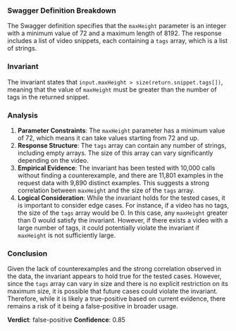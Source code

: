 ### Swagger Definition Breakdown
The Swagger definition specifies that the `maxHeight` parameter is an integer with a minimum value of 72 and a maximum length of 8192. The response includes a list of video snippets, each containing a `tags` array, which is a list of strings.

### Invariant
The invariant states that `input.maxHeight > size(return.snippet.tags[])`, meaning that the value of `maxHeight` must be greater than the number of tags in the returned snippet.

### Analysis
1. **Parameter Constraints**: The `maxHeight` parameter has a minimum value of 72, which means it can take values starting from 72 and up. 
2. **Response Structure**: The `tags` array can contain any number of strings, including empty arrays. The size of this array can vary significantly depending on the video.
3. **Empirical Evidence**: The invariant has been tested with 10,000 calls without finding a counterexample, and there are 11,801 examples in the request data with 9,890 distinct examples. This suggests a strong correlation between `maxHeight` and the size of the `tags` array.
4. **Logical Consideration**: While the invariant holds for the tested cases, it is important to consider edge cases. For instance, if a video has no tags, the size of the `tags` array would be 0. In this case, any `maxHeight` greater than 0 would satisfy the invariant. However, if there exists a video with a large number of tags, it could potentially violate the invariant if `maxHeight` is not sufficiently large.

### Conclusion
Given the lack of counterexamples and the strong correlation observed in the data, the invariant appears to hold true for the tested cases. However, since the `tags` array can vary in size and there is no explicit restriction on its maximum size, it is possible that future cases could violate the invariant. Therefore, while it is likely a true-positive based on current evidence, there remains a risk of it being a false-positive in broader usage. 

**Verdict**: false-positive
**Confidence**: 0.85
